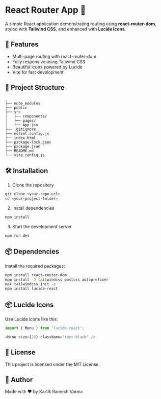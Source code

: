 # React Router App 🛝

A simple React application demonstrating routing using **react-router-dom**, styled with **Tailwind CSS**, and enhanced with **Lucide Icons**.

## 🚀 Features

* Multi-page routing with react-router-dom
* Fully responsive using Tailwind CSS
* Beautiful icons powered by Lucide
* Vite for fast development

## 📁 Project Structure

```
.
├── node_modules  
├── public  
├── src  
│   ├── components/  
│   ├── pages/  
│   └── App.jsx  
├── .gitignore  
├── eslint.config.js  
├── index.html  
├── package-lock.json  
├── package.json  
├── README.md  
└── vite.config.js  
```

## 🛠️ Installation

1. Clone the repository

```bash
git clone <your-repo-url>
cd <your-project-folder>
```

2. Install dependencies

```bash
npm install
```

3. Start the development server

```bash
npm run dev
```

## 📦 Dependencies

Install the required packages:

```bash
npm install react-router-dom
npm install -D tailwindcss postcss autoprefixer
npx tailwindcss init -p
npm install lucide-react
```


## 📦 Lucide Icons

Use Lucide icons like this:

```js
import { Menu } from 'lucide-react';

<Menu size={28} className="text-black" />
```

## 📄 License

This project is licensed under the MIT License.

## 🙌 Author

Made with ❤️ by Kartik Ramesh Varma
